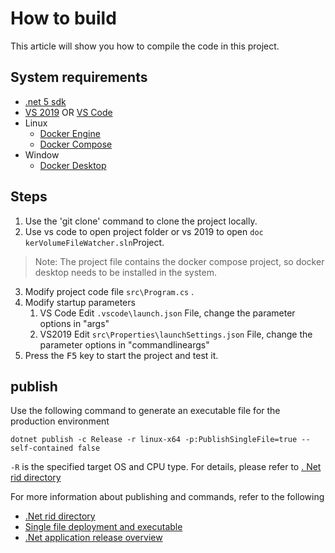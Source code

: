   
#  How to build
  
  
This article will show you how to compile the code in this project.
  
##  System requirements
  
- [.net 5 sdk](https://dotnet.microsoft.com/download )
- [VS 2019](https://visualstudio.microsoft.com/ ) OR [VS Code](https://code.visualstudio.com/ )
- Linux
  - [Docker Engine](https://docs.docker.com/engine/install/ )
  - [Docker Compose](https://docs.docker.com/compose/install/ )
- Window
  - [Docker Desktop](https://docs.docker.com/docker-for-windows/install/ )
  
  
  
##  Steps
  
  
1. Use the 'git clone' command to clone the project locally.
2. Use vs code to open project folder or vs 2019 to open ` doc kerVolumeFileWatcher.sln `Project.
>Note:  The project file contains the docker compose project, so docker desktop needs to be installed in the system.
3. Modify project code file `src\Program.cs` .
4. Modify startup parameters
   1. VS Code 
   Edit `.vscode\launch.json` File, change the parameter options in "args"
   2. VS2019
   Edit `src\Properties\launchSettings.json` File, change the parameter options in "commandlineargs"
5. Press the <kbd>F5</kbd> key to start the project and test it.
  
  
  
  
##  publish
  
  
Use the following command to generate an executable file for the production environment
  
```
dotnet publish -c Release -r linux-x64 -p:PublishSingleFile=true --self-contained false
```
  
`-R` is the specified target OS and CPU type. For details, please refer to [. Net rid directory][1]
  
For more information about publishing and commands, refer to the following
- [.Net rid directory][1]
- [Single file deployment and executable][2]
- [.Net application release overview][3]
  
[1]:  https://docs.microsoft.com/en-us/dotnet/core/rid-catalog
[2]:  https://docs.microsoft.com/en-us/dotnet/core/deploying/single-file
[3]:  https://docs.microsoft.com/en-us/dotnet/core/deploying
  